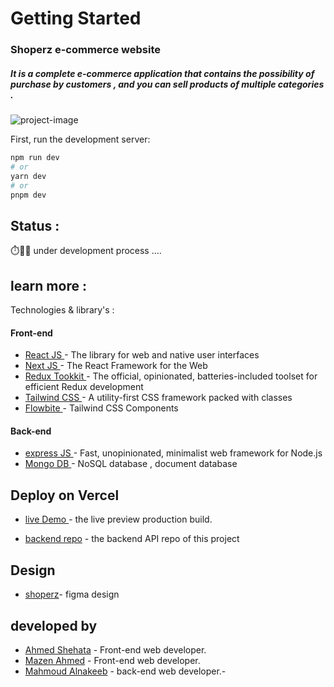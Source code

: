 # Getting Started

### Shoperz e-commerce website
##### It is a complete e-commerce application that contains the possibility of purchase by customers , and you can sell products of multiple categories .


![project-image](https://i.postimg.cc/3J59KSDf/Screenshot-2023-05-24-140331.png)


First, run the development server:

```bash
npm run dev
# or
yarn dev
# or
pnpm dev
```


## Status :
⏱️👨‍💻 under development process ....

## learn more : 
Technologies & library's :

#### Front-end 
- [ React JS ](https://react.dev/) - The library for web and native user interfaces 
- [ Next JS ](https://nextjs.org/) - The React Framework for the Web
- [ Redux Tookkit ](https://redux-toolkit.js.org/) - The official, opinionated, batteries-included toolset for efficient Redux development
- [ Tailwind CSS ](https://tailwindcss.com/) - A utility-first CSS framework packed with classes
- [ Flowbite ](https://flowbite-react.com/) - Tailwind CSS Components

#### Back-end 
- [ express JS ](http://expressjs.com/) - Fast, unopinionated, minimalist web framework for Node.js
- [ Mongo DB ](https://www.mongodb.com/) - NoSQL database , document database


## Deploy on Vercel
- [live Demo ](https://shoperz.vercel.app) - the live preview production build.

- [backend repo](https://github.com/7odadocoding/shoperz) - the backend API repo of this project 

## Design
- [shoperz](https://www.figma.com/file/UU47vI6kMei6yCO0HK6jEx/eCommerce---Demo-UI-Kit---FREE-(Community)?type=design&node-id=1627%3A37733&t=Bt4XY8y573YCoS85-1)- figma design 

## developed by
- [Ahmed Shehata](https://github.com/AhmedShehata98/) - Front-end web developer.
- [Mazen Ahmed](https://github.com/mazen-Ah) - Front-end web developer.
- [Mahmoud Alnakeeb](https://github.com/mahmoudalnkeeb) - back-end web developer.- 
